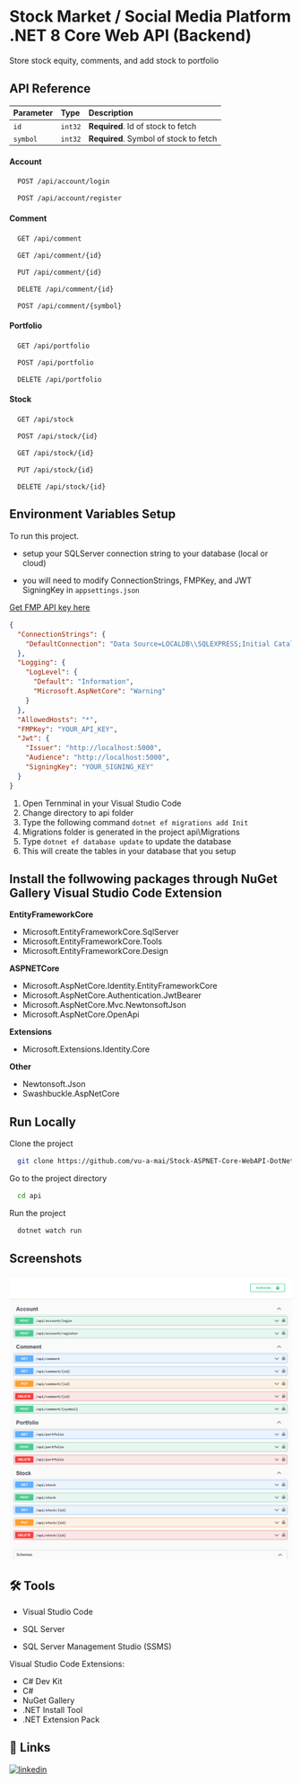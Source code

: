 
# Stock Market / Social Media Platform .NET 8 Core Web API (Backend)

Store stock equity, comments, and add stock to portfolio

## API Reference

| Parameter | Type     | Description                            |
| :-------- | :------- | :--------------------------------------|
| `id`      | `int32`  | **Required**. Id of stock to fetch     |
| `symbol`  | `int32`  | **Required**. Symbol of stock to fetch |

#### Account

```http
  POST /api/account/login
```

```http
  POST /api/account/register
```


#### Comment

```http
  GET /api/comment
```

```http
  GET /api/comment/{id}
```

```http
  PUT /api/comment/{id}
```

```http
  DELETE /api/comment/{id}
```

```http
  POST /api/comment/{symbol}
```


#### Portfolio

```http
  GET /api/portfolio
```

```http
  POST /api/portfolio
```

```http
  DELETE /api/portfolio
```

#### Stock

```http
  GET /api/stock
```

```http
  POST /api/stock/{id}
```

```http
  GET /api/stock/{id}
```

```http
  PUT /api/stock/{id}
```

```http
  DELETE /api/stock/{id}
```


## Environment Variables Setup

To run this project.

- setup your SQLServer connection string to your database (local or cloud)

- you will need to modify ConnectionStrings, FMPKey, and JWT SigningKey in ```appsettings.json```

[Get FMP API key here](https://site.financialmodelingprep.com/)

```json
{
  "ConnectionStrings": {
    "DefaultConnection": "Data Source=LOCALDB\\SQLEXPRESS;Initial Catalog=StockASPCoreWebAPIDotNet8;Integrated Security=True;Connect Timeout=30;Encrypt=False;TrustServerCertificate=False;ApplicationIntent=ReadWrite;MultiSubnetFailover=False;"
  },
  "Logging": {
    "LogLevel": {
      "Default": "Information",
      "Microsoft.AspNetCore": "Warning"
    }
  },
  "AllowedHosts": "*",
  "FMPKey": "YOUR_API_KEY",
  "Jwt": {
    "Issuer": "http://localhost:5000",
    "Audience": "http://localhost:5000",
    "SigningKey": "YOUR_SIGNING_KEY"
  }
}
```


1. Open Ternminal in your Visual Studio Code
2. Change directory to api folder 
3. Type the following command `dotnet ef migrations add Init`
4. Migrations folder is generated in the project api\Migrations
5. Type `dotnet ef database update` to update the database
6. This will create the tables in your database that you setup


## Install the follwowing packages through NuGet Gallery Visual Studio Code Extension

**EntityFrameworkCore**
- Microsoft.EntityFrameworkCore.SqlServer
- Microsoft.EntityFrameworkCore.Tools
- Microsoft.EntityFrameworkCore.Design

**ASPNETCore**
- Microsoft.AspNetCore.Identity.EntityFrameworkCore
- Microsoft.AspNetCore.Authentication.JwtBearer
- Microsoft.AspNetCore.Mvc.NewtonsoftJson
- Microsoft.AspNetCore.OpenApi

**Extensions**
- Microsoft.Extensions.Identity.Core

**Other**
- Newtonsoft.Json
- Swashbuckle.AspNetCore
    
## Run Locally

Clone the project

```bash
  git clone https://github.com/vu-a-mai/Stock-ASPNET-Core-WebAPI-DotNet8.git
```

Go to the project directory

```bash
  cd api
```


Run the project

```bash
  dotnet watch run
```


## Screenshots

![Screenshot](StockAPI_Demo.png)


## 🛠 Tools
- Visual Studio Code

- SQL Server

- SQL Server Management Studio (SSMS)

Visual Studio Code Extensions:
- C# Dev Kit
- C#
- NuGet Gallery
- .NET Install Tool 
- .NET Extension Pack




## 🔗 Links

[![linkedin](https://img.shields.io/badge/linkedin-0A66C2?style=for-the-badge&logo=linkedin&logoColor=white)](https://www.linkedin.com/in/vu-anh-mai/)


